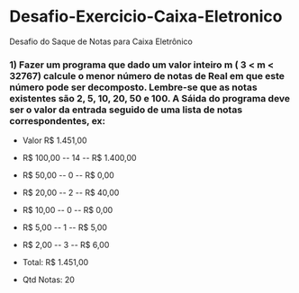 # Desafio-Exercicio-Caixa-Eletronico

Desafio do Saque de Notas para Caixa Eletrônico

### 1) Fazer um programa que dado um valor inteiro m ( 3 < m < 32767) calcule o menor número de notas de Real em que este número pode ser decomposto. Lembre-se que as notas existentes são 2, 5, 10, 20, 50 e 100. A Sáida do programa deve ser o valor da entrada seguido de uma lista de notas correspondentes, ex:

- Valor R$ 1.451,00
- R$ 100,00 -- 14 -- R$ 1.400,00
- R$  50,00 --  0 -- R$     0,00
- R$  20,00 --  2 -- R$    40,00
- R$  10,00 --  0 -- R$     0,00
- R$   5,00 --  1 -- R$     5,00
- R$   2,00 --  3 -- R$     6,00

- Total: R$ 1.451,00
- Qtd Notas: 20

